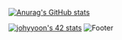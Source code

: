 [![Anurag's GitHub stats](https://github-readme-stats.vercel.app/api?username=porory415)](https://github.com/porory415/github-readme-stats)

<a href="https://github.com/JaeSeoKim/badge42"><img src="https://badge42.vercel.app/api/v2/cl5kzlmy6002509mp7bc3q3wu/stats?cursusId=21&coalitionId=86" alt="johyyoon's 42 stats" /></a>
![Footer](https://capsule-render.vercel.app/api?type=waving&color=auto&height=200&section=footer)

